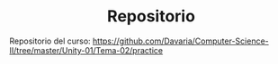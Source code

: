 # <center> Repositorio </center>

Repositorio del curso: https://github.com/Davaria/Computer-Science-II/tree/master/Unity-01/Tema-02/practice
